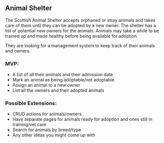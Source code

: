 ## Animal Shelter

The Scottish Animal Shelter accepts orphaned or stray animals and takes care of them until they can be adopted by a new owner. The shelter has a list of potential new owners for the animals. Animals may take a while to be trained up and made healthy before being available for adoption.

They are looking for a management system to keep track of their animals and owners. 

### MVP: 

 - A list of all their animals and their admission date
 - Mark an animal as being adoptable/not adoptable
 - Assign an animal to a new owner
 - List all the owners and their adopted animals

### Possible Extensions:

 - CRUD actions for animals/owners
 - Have separate pages for animals ready for adoption and ones still in training/vet care
 - Search for animals by breed/type
 - Any other ideas you might come up with